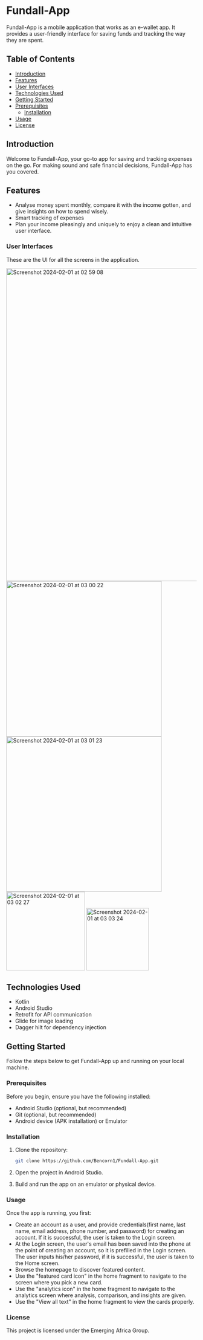 # Fundall-App

Fundall-App is a mobile application that works as an e-wallet app. It provides a user-friendly interface for saving funds and tracking the way they are spent.

## Table of Contents
- [Introduction](#introduction)
- [Features](#features)
-  [User Interfaces](#user-interface)
- [Technologies Used](#technologies-used)
- [Getting Started](#getting-started)
- [Prerequisites](#prerequisites)
  - [Installation](#installation)
- [Usage](#usage)
- [License](#license)

## Introduction

Welcome to Fundall-App, your go-to app for saving and tracking expenses on the go. For making sound and safe financial decisions, Fundall-App has you covered.

## Features

- Analyse money spent monthly, compare it with the income gotten, and give insights on how to spend wisely.
- Smart tracking of expenses
- Plan your income pleasingly and uniquely to enjoy a clean and intuitive user interface.

### User Interfaces

These are the UI for all the screens in the application.

<img width="828" alt="Screenshot 2024-02-01 at 02 59 08" src="https://github.com/Bencorn1/Fundall-App/assets/53383193/d92e8d33-ffe4-4a46-9e0e-37a7d9886dc2">

<img width="411" alt="Screenshot 2024-02-01 at 03 00 22" src="https://github.com/Bencorn1/Fundall-App/assets/53383193/c7cd66cc-406b-4306-8b51-ff7d1702ea0b">

<img width="411" alt="Screenshot 2024-02-01 at 03 01 23" src="https://github.com/Bencorn1/Fundall-App/assets/53383193/86862977-5212-4179-890e-1becbc438896">

<img width="208" alt="Screenshot 2024-02-01 at 03 02 27" src="https://github.com/Bencorn1/Fundall-App/assets/53383193/d5a38865-8bd4-4cf9-9690-f3685e764ff3">

<img width="165" alt="Screenshot 2024-02-01 at 03 03 24" src="https://github.com/Bencorn1/Fundall-App/assets/53383193/72688b36-7365-48ca-b725-9426139300d5">


## Technologies Used

- Kotlin
- Android Studio
- Retrofit for API communication
- Glide for image loading
- Dagger hilt for dependency injection

## Getting Started

Follow the steps below to get Fundall-App up and running on your local machine.

### Prerequisites

Before you begin, ensure you have the following installed:

- Android Studio (optional, but recommended)
- Git (optional, but recommended)
- Android device (APK installation) or Emulator

### Installation

1. Clone the repository:

   ```bash
   git clone https://github.com/Bencorn1/Fundall-App.git

2. Open the project in Android Studio.

3. Build and run the app on an emulator or physical device.

### Usage

Once the app is running, you first:

- Create an account as a user, and provide credentials(first name, last name, email address, phone number, and password) for creating an account. If it is successful, the user is taken to the Login screen.
- At the Login screen, the user's email has been saved into the phone at the point of creating an account, so it is prefilled in the Login screen. The user inputs his/her password, if it is successful, the user is taken to the Home screen.
- Browse the homepage to discover featured content.
- Use the "featured card icon" in the home fragment to navigate to the screen where you pick a new card.
- Use the "analytics icon" in the home fragment to navigate to the analytics screen where analysis, comparison, and insights are given.
- Use the "View all text" in the home fragment to view the cards properly.


### License
This project is licensed under the Emerging Africa Group.

